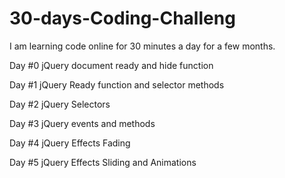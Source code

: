 # 30-days-Coding-Challeng
I am learning code online for 30 minutes a day for a few months.

Day #0 jQuery document ready and hide function

Day #1 jQuery Ready function and selector methods

Day #2 jQuery Selectors

Day #3 jQuery events and methods

Day #4 jQuery Effects Fading

Day #5 jQuery Effects Sliding and Animations
